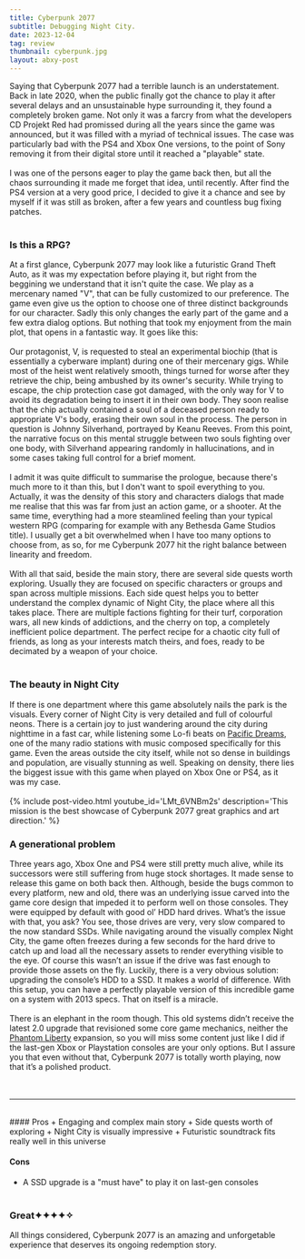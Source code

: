 ```yaml
---
title: Cyberpunk 2077
subtitle: Debugging Night City.
date: 2023-12-04
tag: review
thumbnail: cyberpunk.jpg
layout: abxy-post
---
```


Saying that Cyberpunk 2077 had a terrible launch is an understatement. Back in late 2020, when the public finally got the chance to play it after several delays and an unsustainable hype surrounding it, they found a completely broken game. Not only it was a farcry from what the developers CD Projekt Red had promissed during all the years since the game was announced, but it was filled with a myriad of technical issues. The case was particularly bad with the PS4 and Xbox One versions, to the point of Sony removing it from their digital store until it reached a "playable" state.
<br><br>
I was one of the persons eager to play the game back then, but all the chaos surrounding it made me forget that idea, until recently. After find the PS4 version at a very good price, I decided to give it a chance and see by myself if it was still as broken, after a few years and countless bug fixing patches.
<br><br>

### Is this a RPG?
At a first glance, Cyberpunk 2077 may look like a futuristic Grand Theft Auto, as it was my expectation before playing it, but right from the beggining we understand that it isn't quite the case. We play as a mercenary named "V", that can be fully customized to our preference. The game even give us the option to choose one of three distinct backgrounds for our character. Sadly this only changes the early part of the game and a few extra dialog options. But nothing that took my enjoyment from the main plot, that opens in a fantastic way. It goes like this:
<br><br>
Our protagonist, V, is requested to steal an experimental biochip (that is essentially a cyberware implant) during one of their mercenary gigs. While most of the heist went relatively smooth, things turned for worse after they retrieve the chip, being ambushed by its owner's security. While trying to escape, the chip protection case got damaged, with the only way for V to avoid its degradation being to insert it in their own body. They soon realise that the chip actually contained a soul of a deceased person ready to appropriate V's body, erasing their own soul in the process. The person in question is Johnny Silverhand, portrayed by Keanu Reeves. From this point, the narrative focus on this mental struggle between two souls fighting over one body, with Silverhand appearing randomly in hallucinations, and in some cases taking full control for a brief moment.
<br><br>
I admit it was quite difficult to summarise the prologue, because there's much more to it than this, but I don't want to spoil everything to you. Actually, it was the density of this story and characters dialogs that made me realise that this was far from just an action game, or a shooter. At the same time, everything had a more steamlined feeling than your typical western RPG (comparing for example with any Bethesda Game Studios title). I usually get a bit overwhelmed when I have too many options to choose from, as so, for me Cyberpunk 2077 hit the right balance between linearity and freedom.
<br><br>
With all that said, beside the main story, there are several side quests worth exploring. Usually they are focused on specific characters or groups and span across multiple missions. Each side quest helps you to better understand the complex dynamic of Night City, the place where all this takes place. There are multiple factions fighting for their turf, corporation wars, all new kinds of addictions, and the cherry on top, a completely inefficient police department. The perfect recipe for a chaotic city full of friends, as long as your interests match theirs, and foes, ready to be decimated by a weapon of your choice.
<br><br>

### The beauty in Night City
If there is one department where this game absolutely nails the park is the visuals. Every corner of Night City is very detailed and full of colourful neons. There is a certain joy to just wandering around the city during nighttime in a fast car, while listening some Lo-fi beats on [Pacific Dreams](https://youtu.be/5r149kHSZvI?si=BaBXCwo8aheh2_Bu&t=657), one of the many radio stations with music composed specifically for this game. Even the areas outside the city itself, while not so dense in buildings and population, are visually stunning as well. Speaking on density, there lies the biggest issue with this game when played on Xbox One or PS4, as it was my case.
<br><br>
{% include post-video.html youtube_id='LMt_6VNBm2s' description='This mission is the best showcase of Cyberpunk 2077 great graphics and art direction.' %}
<br>

### A generational problem
Three years ago, Xbox One and PS4 were still pretty much alive, while its successors were still suffering from huge stock shortages. It made sense to release this game on both back then. Although, beside the bugs common to every platform, new and old, there was an underlying issue carved into the game core design that impeded it to perform well on those consoles. They were equipped by default with good ol’ HDD hard drives. What’s the issue with that, you ask? You see, those drives are very, very slow compared to the now standard SSDs. While navigating around the visually complex Night City, the game often freezes during a few seconds for the hard drive to catch up and load all the necessary assets to render everything visible to the eye. Of course this wasn’t an issue if the drive was fast enough to provide those assets on the fly. Luckily, there is a very obvious solution: upgrading the console’s HDD to a SSD. It makes a world of difference. With this setup, you can have a perfectly playable version of this incredible game on a system with 2013 specs. That on itself is a miracle.
<br><br>
There is an elephant in the room though. This old systems didn’t receive the latest 2.0 upgrade that revisioned some core game mechanics, neither the [Phantom Liberty](https://www.cyberpunk.net/us/en/phantom-liberty) expansion, so you will miss some content just like I did if the last-gen Xbox or Playstation consoles are your only options. But I assure you that even without that, Cyberpunk 2077 is totally worth playing, now that it’s a polished product.
<br><br><br>


***
<br>
#### Pros
+ Engaging and complex main story
+ Side quests worth of exploring
+ Night City is visually impressive
+ Futuristic soundtrack fits really well in this universe

#### Cons
+ A SSD upgrade is a "must have" to play it on last-gen consoles
<br><br>

### Great<span class="u-ft-sans">✦✦✦✦✧</span>

All things considered, Cyberpunk 2077 is an amazing and unforgetable experience that deserves its ongoing redemption story.
<br><br>